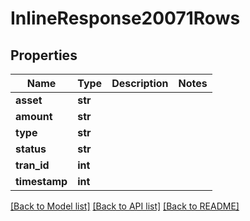 # InlineResponse20071Rows

## Properties
Name | Type | Description | Notes
------------ | ------------- | ------------- | -------------
**asset** | **str** |  | 
**amount** | **str** |  | 
**type** | **str** |  | 
**status** | **str** |  | 
**tran_id** | **int** |  | 
**timestamp** | **int** |  | 

[[Back to Model list]](../README.md#documentation-for-models) [[Back to API list]](../README.md#documentation-for-api-endpoints) [[Back to README]](../README.md)

